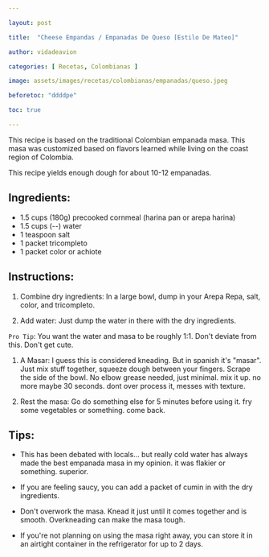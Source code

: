 ```yaml
---

layout: post

title:  "Cheese Empandas / Empanadas De Queso [Estilo De Mateo]"

author: vidadeavion

categories: [ Recetas, Colombianas ]

image: assets/images/recetas/colombianas/empanadas/queso.jpeg

beforetoc: "ddddpe"

toc: true

---
```


This recipe is based on the traditional Colombian empanada masa. This masa was customized based on flavors learned while living on the coast region of Colombia.

This recipe yields enough dough for about 10-12 empanadas.

## Ingredients:

* 1.5 cups (180g) precooked cornmeal (harina pan or arepa harina)
* 1.5 cups (--) water
* 1 teaspoon salt
* 1 packet tricompleto
* 1 packet color or achiote

## Instructions:

1. Combine dry ingredients: In a large bowl, dump in your Arepa Repa, salt, color, and tricompleto.

1. Add water: Just dump the water in there with the dry ingredients.

`Pro Tip`: You want the water and masa to be roughly 1:1. Don't deviate from this. Don't get cute.

1. A Masar: I guess this is considered kneading. But in spanish it's "masar". Just mix stuff together, squeeze dough between your fingers. Scrape the side of the bowl. No elbow grease needed, just minimal. mix it up. no more maybe 30 seconds. dont over process it, messes with texture.

1. Rest the masa: Go do something else for 5 minutes before using it. fry some vegetables or something. come back.

## Tips:

* This has been debated with locals... but really cold water has always made the best empanada masa in my opinion. it was flakier or something. superior.

* If you are feeling saucy, you can add a packet of cumin in with the dry ingredients.

* Don't overwork the masa. Knead it just until it comes together and is smooth. Overkneading can make the masa tough.

* If you're not planning on using the masa right away, you can store it in an airtight container in the refrigerator for up to 2 days.
